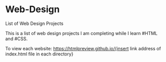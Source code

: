 # Web-Design
List of Web Design Projects

This is a list of web design projects I am completing while I learn #HTML and #CSS.

To view each website: https://htmlpreview.github.io/{insert link address of index.html file in each directory}
